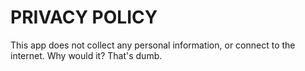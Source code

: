 # PRIVACY POLICY

This app does not collect any personal information, or connect to the internet. Why would it? That's dumb.
